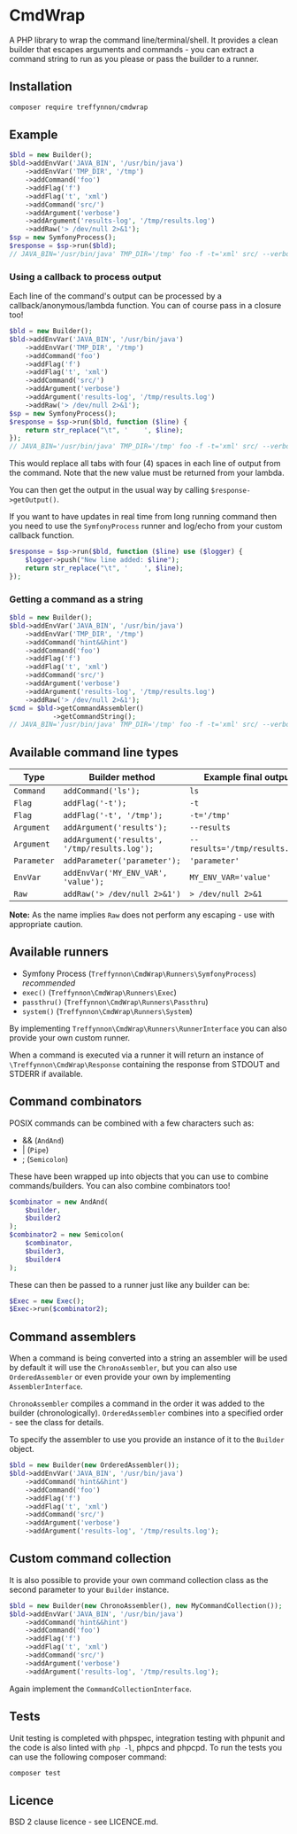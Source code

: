 # CmdWrap

A PHP library to wrap the command line/terminal/shell. It provides a clean
builder that escapes arguments and commands - you can extract a command
string to run as you please or pass the builder to a runner.

## Installation

```bash
composer require treffynnon/cmdwrap
```

## Example

```php
$bld = new Builder();
$bld->addEnvVar('JAVA_BIN', '/usr/bin/java')
    ->addEnvVar('TMP_DIR', '/tmp')
    ->addCommand('foo')
    ->addFlag('f')
    ->addFlag('t', 'xml')
    ->addCommand('src/')
    ->addArgument('verbose')
    ->addArgument('results-log', '/tmp/results.log')
    ->addRaw('> /dev/null 2>&1');
$sp = new SymfonyProcess();
$response = $sp->run($bld);
// JAVA_BIN='/usr/bin/java' TMP_DIR='/tmp' foo -f -t='xml' src/ --verbose --results-log='/tmp/results.log' > /dev/null 2>&1
```

### Using a callback to process output

Each line of the command's output can be processed by a callback/anonymous/lambda function.
You can of course pass in a closure too!

```php
$bld = new Builder();
$bld->addEnvVar('JAVA_BIN', '/usr/bin/java')
    ->addEnvVar('TMP_DIR', '/tmp')
    ->addCommand('foo')
    ->addFlag('f')
    ->addFlag('t', 'xml')
    ->addCommand('src/')
    ->addArgument('verbose')
    ->addArgument('results-log', '/tmp/results.log')
    ->addRaw('> /dev/null 2>&1');
$sp = new SymfonyProcess();
$response = $sp->run($bld, function ($line) {
    return str_replace("\t", '    ', $line);
});
// JAVA_BIN='/usr/bin/java' TMP_DIR='/tmp' foo -f -t='xml' src/ --verbose --results-log='/tmp/results.log' > /dev/null 2>&1
```

This would replace all tabs with four (4) spaces in each line of output from the command.
Note that the new value must be returned from your lambda.

You can then get the output in the usual way by calling `$response->getOutput()`.

If you want to have updates in real time from long running command then you need
to use the `SymfonyProcess` runner and log/echo from your custom callback function.

```php
$response = $sp->run($bld, function ($line) use ($logger) {
    $logger->push("New line added: $line");
    return str_replace("\t", '    ', $line);
});
```

### Getting a command as a string

```php
$bld = new Builder();
$bld->addEnvVar('JAVA_BIN', '/usr/bin/java')
    ->addEnvVar('TMP_DIR', '/tmp')
    ->addCommand('hint&&hint')
    ->addCommand('foo')
    ->addFlag('f')
    ->addFlag('t', 'xml')
    ->addCommand('src/')
    ->addArgument('verbose')
    ->addArgument('results-log', '/tmp/results.log')
    ->addRaw('> /dev/null 2>&1');
$cmd = $bld->getCommandAssembler()
           ->getCommandString();
// JAVA_BIN='/usr/bin/java' TMP_DIR='/tmp' foo -f -t='xml' src/ --verbose --results-log='/tmp/results.log' > /dev/null 2>&1
```

## Available command line types

| Type        | Builder method                                | Example final output           |
| ----------- | --------------------------------------------- | ------------------------------ |
| `Command`   | `addCommand('ls');`                           | `ls`                           |
| `Flag`      | `addFlag('-t');`                              | `-t`                           |
| `Flag`      | `addFlag('-t', '/tmp');`                      | `-t='/tmp'`                    |
| `Argument`  | `addArgument('results');`                     | `--results`                    |
| `Argument`  | `addArgument('results', '/tmp/results.log');` | `--results='/tmp/results.log'` |
| `Parameter` | `addParameter('parameter');`                  | `'parameter'`                  |
| `EnvVar`    | `addEnvVar('MY_ENV_VAR', 'value');`           | `MY_ENV_VAR='value'`           |
| `Raw`       | `addRaw('> /dev/null 2>&1')`                  | `> /dev/null 2>&1`             |

**Note:** As the name implies `Raw` does not perform any escaping - use with
appropriate caution.

## Available runners

* Symfony Process (`Treffynnon\CmdWrap\Runners\SymfonyProcess`) _recommended_
* `exec()` (`Treffynnon\CmdWrap\Runners\Exec`)
* `passthru()` (`Treffynnon\CmdWrap\Runners\Passthru`)
* `system()` (`Treffynnon\CmdWrap\Runners\System`)

By implementing `Treffynnon\CmdWrap\Runners\RunnerInterface` you can also
provide your own custom runner.

When a command is executed via a runner it will return an instance of `\Treffynnon\CmdWrap\Response`
containing the response from STDOUT and STDERR if available.

## Command combinators

POSIX commands can be combined with a few characters such as:

* && (`AndAnd`)
* | (`Pipe`)
* ; (`Semicolon`)

These have been wrapped up into objects that you can use to combine
commands/builders. You can also combine combinators too!

```php
$combinator = new AndAnd(
    $builder,
    $builder2
);
$combinator2 = new Semicolon(
    $combinator,
    $builder3,
    $builder4
);
```

These can then be passed to a runner just like any builder can be:

```php
$Exec = new Exec();
$Exec->run($combinator2);
```

## Command assemblers

When a command is being converted into a string an assembler will be used
by default it will use the `ChronoAssembler`, but you can also use
`OrderedAssembler` or even provide your own by implementing `AssemblerInterface`.

`ChronoAssembler` compiles a command in the order it was added to the
builder (chronologically). `OrderedAssembler` combines into a specified
order - see the class for details.

To specify the assembler to use you provide an instance of it to the `Builder`
object.

```php
$bld = new Builder(new OrderedAssembler());
$bld->addEnvVar('JAVA_BIN', '/usr/bin/java')
    ->addCommand('hint&&hint')
    ->addCommand('foo')
    ->addFlag('f')
    ->addFlag('t', 'xml')
    ->addCommand('src/')
    ->addArgument('verbose')
    ->addArgument('results-log', '/tmp/results.log');
```

## Custom command collection

It is also possible to provide your own command collection class as the
second parameter to your `Builder` instance.

```php
$bld = new Builder(new ChronoAssembler(), new MyCommandCollection());
$bld->addEnvVar('JAVA_BIN', '/usr/bin/java')
    ->addCommand('hint&&hint')
    ->addCommand('foo')
    ->addFlag('f')
    ->addFlag('t', 'xml')
    ->addCommand('src/')
    ->addArgument('verbose')
    ->addArgument('results-log', '/tmp/results.log');
```

Again implement the `CommandCollectionInterface`.

## Tests

Unit testing is completed with phpspec, integration testing with phpunit
and the code is also linted with `php -l`, phpcs and phpcpd. To run the
tests you can use the following composer command:

```bash
composer test
```

## Licence

BSD 2 clause licence - see LICENCE.md.
